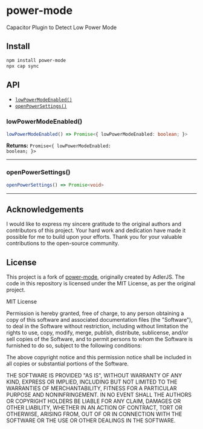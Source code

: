 # power-mode

Capacitor Plugin to Detect Low Power Mode

## Install

```bash
npm install power-mode
npx cap sync
```

## API

<docgen-index>

* [`lowPowerModeEnabled()`](#lowpowermodeenabled)
* [`openPowerSettings()`](#openpowersettings)

</docgen-index>

<docgen-api>
<!--Update the source file JSDoc comments and rerun docgen to update the docs below-->

### lowPowerModeEnabled()

```typescript
lowPowerModeEnabled() => Promise<{ lowPowerModeEnabled: boolean; }>
```

**Returns:** <code>Promise&lt;{ lowPowerModeEnabled: boolean; }&gt;</code>

--------------------


### openPowerSettings()

```typescript
openPowerSettings() => Promise<void>
```

--------------------

</docgen-api>

## Acknowledgements

I would like to express my sincere gratitude to the original authors and contributors of this project. Your hard work and dedication have made it possible for me to build upon your efforts. Thank you for your valuable contributions to the open-source community.

## License

This project is a fork of [power-mode](https://github.com/AdlerJS/power-mode), originally created by AdlerJS. The code in this repository is licensed under the MIT License, as per the original project.

MIT License

Permission is hereby granted, free of charge, to any person obtaining a copy
of this software and associated documentation files (the "Software"), to deal
in the Software without restriction, including without limitation the rights
to use, copy, modify, merge, publish, distribute, sublicense, and/or sell
copies of the Software, and to permit persons to whom the Software is
furnished to do so, subject to the following conditions:

The above copyright notice and this permission notice shall be included in all
copies or substantial portions of the Software.

THE SOFTWARE IS PROVIDED "AS IS", WITHOUT WARRANTY OF ANY KIND, EXPRESS OR
IMPLIED, INCLUDING BUT NOT LIMITED TO THE WARRANTIES OF MERCHANTABILITY,
FITNESS FOR A PARTICULAR PURPOSE AND NONINFRINGEMENT. IN NO EVENT SHALL THE
AUTHORS OR COPYRIGHT HOLDERS BE LIABLE FOR ANY CLAIM, DAMAGES OR OTHER
LIABILITY, WHETHER IN AN ACTION OF CONTRACT, TORT OR OTHERWISE, ARISING FROM,
OUT OF OR IN CONNECTION WITH THE SOFTWARE OR THE USE OR OTHER DEALINGS IN THE
SOFTWARE.